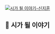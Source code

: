 [![시가 될 이야기-신지훈](https://github.com/i-soj-ng/IMYMEMINE/blob/main/5238006.jpg)](https://youtu.be/hMQmuXnZCCg "Click")<br>
## 🤍 **시가 될 이야기**
